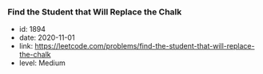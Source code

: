 ### Find the Student that Will Replace the Chalk

* id: 1894
* date: 2020-11-01
* link: https://leetcode.com/problems/find-the-student-that-will-replace-the-chalk
* level: Medium
